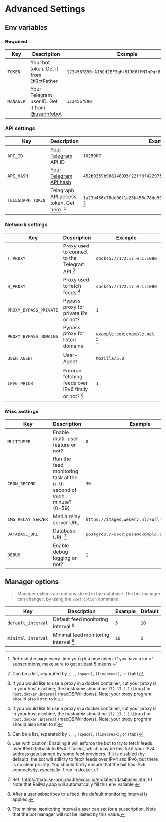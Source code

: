# Advanced Settings

## Env variables

### Required

| Key       | Description                                       | Example                                            |
|-----------|---------------------------------------------------|----------------------------------------------------|
| `TOKEN`   | Your bot token. Get it from [@BotFather]          | `1234567890:A1BCd2EF3gH45IJK6lMN7oPqr8ST9UvWX0Yz0` |
| `MANAGER` | Your Telegram user ID. Get it from [@userinfobot] | `1234567890`                                       |

### API settings

| Key               | Description                                                 | Example                                                             | Default      |
|-------------------|-------------------------------------------------------------|---------------------------------------------------------------------|--------------|
| `API_ID`          | [Your Telegram API ID][telegram_api]                        | `1025907`                                                           | (predefined) |
| `API_HASH`        | [Your Telegram API hash][telegram_api]                      | `452b0359b988148995f22ff0f4229750`                                  | (predefined) |
| `TELEGRAPH_TOKEN` | Telegraph API access token. Get [here][telegraph_api]. [^1] | `1a23b456c78de90f1a23b456c78de90f1a23b456c78de90f1a23b456c78d` [^2] |              |

[@BotFather]: https://t.me/BotFather

[@userinfobot]: https://t.me/userinfobot

[telegram_api]: https://core.telegram.org/api/obtaining_api_id

[telegraph_api]: https://api.telegra.ph/createAccount?short_name=RSStT&author_name=Generated%20by%20RSStT&author_url=https%3A%2F%2Fgithub.com%2FRongronggg9%2FRSS-to-Telegram-Bot

### Network settings

| Key                    | Description                                           | Example                        | Default                |
|------------------------|-------------------------------------------------------|--------------------------------|------------------------|
| `T_PROXY`              | Proxy used to connect to the Telegram API [^3]        | `socks5://172.17.0.1:1080`     |                        |
| `R_PROXY`              | Proxy used to fetch feeds [^3]                        | `socks5://172.17.0.1:1080`     |                        |
| `PROXY_BYPASS_PRIVATE` | Pypass proxy for private IPs or not?                  | `1`                            | `0`                    |
| `PROXY_BYPASS_DOMAINS` | Pypass proxy for listed domains                       | `example.com;example.net` [^2] |                        |
| `USER_AGENT`           | User-Agent                                            | `Mozilla/5.0`                  | `RSStT/2.0 RSS Reader` |
| `IPV6_PRIOR`           | Enforce fetching feeds over IPv6 firstly or not? [^4] | `1`                            | `0`                    |

### Misc settings

| Key                | Description                                                            | Example                                       | Default                                         |
|--------------------|------------------------------------------------------------------------|-----------------------------------------------|-------------------------------------------------|
| `MULTIUSER`        | Enable multi-user feature or not?                                      | `0`                                           | `1`                                             |
| `CRON_SECOND`      | Run the feed monitoring task at the n-th second of each minute? (0-59) | `30`                                          | `0`                                             |
| `IMG_RELAY_SERVER` | Media relay server URL                                                 | `https://images.weserv.nl/?url=`              | `https://rsstt-img-relay.rongrong.workers.dev/` |
| `DATABASE_URL`     | Database URL [^5]                                                      | `postgres://user:pass@example.com:5432/table` | `sqlite://config/db.sqlite3?journal_mode=OFF`   |
| `DEBUG`            | Enable debug logging or not?                                           | `1`                                           | `0`                                             |

## Manager options

> Manager options are options stored in the database. The bot manager can change it by using the `/set_option` command.

| Key                | Description                           | Example | Default |
|--------------------|---------------------------------------|---------|---------|
| `default_interval` | Default feed monitoring interval [^6] | `5`     | `10`    |
| `minimal_interval` | Minimal feed monitoring interval [^7] | `10`    | `5`     |

[^1]: Refresh the page every time you get a new token. If you have a lot of subscriptions, make sure to get at least 5 tokens.
[^2]: Can be a list, separated by `;`, `,`, `(space)`, `(linebreak)`, or `(tab)`
[^3]: If you would like to use a proxy in a docker container, but your proxy is in your host machine, the hostname should be `172.17.0.1` (Linux) or `host.docker.internal` (macOS/Windows). Note: your proxy program should also listen to it.
[^4]: Use with caution. Enabling it will enforce the bot to try to fetch feeds over IPv6 (fallback to IPv4 if failed), which may be helpful if your IPv4 address gets banned by some feed providers. If it is disabled (by default), the bot will still try to fetch feeds over IPv4 and IPv6, but there is no clear priority. You should firstly ensure that the bot has IPv6 connectivity, especially if run in docker.
[^5]: Ref: [https://tortoise-orm.readthedocs.io/en/latest/databases.html](). Note that Railway.app will automatically fill this env variable.
[^6]: After a user subscribes to a feed, the default monitoring interval is applied.
[^7]: The minimal monitoring interval a user can set for a subscription. Note that the bot manager will not be limited by this value.
